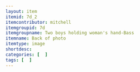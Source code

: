 ```yaml
---
layout: item
itemid: 7d_2
itemcontributor: mitchell
itemgroupid: 7d
itemgroupname: Two boys holding woman's hand-Bass
itemname: Back of photo
itemtype: image
shortdesc: 
categories: [  ]
tags: [  ]
---
```







